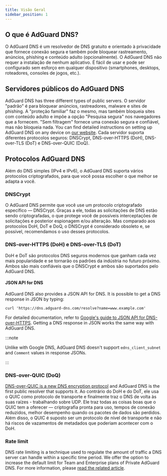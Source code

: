 ```yaml
---
title: Visão Geral
sidebar_position: 1
---
```


## O que é AdGuard DNS?

O AdGuard DNS é um resolvedor de DNS gratuito e orientado à privacidade que fornece conexão segura e também pode bloquear rastreamento, anúncios, phishing e conteúdo adulto (opcionalmente). O AdGuard DNS não requer a instalação de nenhum aplicativo. É fácil de usar e pode ser configurado sem esforço em qualquer dispositivo (smartphones, desktops, roteadores, consoles de jogos, etc.).

## Servidores públicos do AdGuard DNS

AdGuard DNS has three different types of public servers. O servidor "padrão" é para bloquear anúncios, rastreadores, malware e sites de phishing. A "proteção familiar" faz o mesmo, mas também bloqueia sites com conteúdo adulto e impõe a opção "Pesquisa segura" nos navegadores que a fornecem. "Sem filtragem" fornece uma conexão segura e confiável, mas não bloqueia nada. You can find detailed instructions on setting up AdGuard DNS on any device on [our website](https://adguard-dns.io/public-dns.html). Cada servidor suporta diferentes protocolos seguros: DNSCrypt, DNS-over-HTTPS (DoH), DNS-over-TLS (DoT) e DNS-over-QUIC (DoQ).

## Protocolos AdGuard DNS

Além do DNS simples (IPv4 e IPv6), o AdGuard DNS suporta vários protocolos criptografados, para que você possa escolher o que melhor se adapta a você.

### DNSCrypt

O AdGuard DNS permite que você use um protocolo criptografado específico — DNSCrypt. Graças a ele, todas as solicitações de DNS estão sendo criptografadas, o que protege você de possíveis interceptações de solicitações e posterior espionagem e/ou alteração. Mas comparado aos protocolos DoH, DoT e DoQ, o DNSCrypt é considerado obsoleto e, se possível, recomendamos o uso desses protocolos.

### DNS-over-HTTPS (DoH) e DNS-over-TLS (DoT)

DoH e DoT são protocolos DNS seguros modernos que ganham cada vez mais popularidade e se tornarão os padrões da indústria no futuro próximo. Ambos são mais confiáveis que o DNSCrypt e ambos são suportados pelo AdGuard DNS.

#### JSON API for DNS

AdGuard DNS also provides a JSON API for DNS. It is possible to get a DNS response in JSON by typing:

```text
curl 'https://dns.adguard-dns.com/resolve?name=www.example.com'
```

For detailed documentation, refer to [Google's guide to JSON API for DNS-over-HTTPS](https://developers.google.com/speed/public-dns/docs/doh/json). Getting a DNS response in JSON works the same way with AdGuard DNS.

:::note

Unlike with Google DNS, AdGuard DNS doesn't support `edns_client_subnet` and `Comment` values in response JSONs.

:::

### DNS-over-QUIC (DoQ)

[DNS-over-QUIC is a new DNS encryption protocol](https://adguard-dns.io/en/blog/dns-over-quic.html) and AdGuard DNS is the first public resolver that supports it. Ao contrário do DoH e do DoT, ele usa o QUIC como protocolo de transporte e finalmente traz o DNS de volta às suas raízes - trabalhando sobre UDP. Ele traz todas as coisas boas que o QUIC tem a oferecer — criptografia pronta para uso, tempos de conexão reduzidos, melhor desempenho quando os pacotes de dados são perdidos. Além disso, o QUIC é suposto ser um protocolo de nível de transporte e não há riscos de vazamentos de metadados que poderiam acontecer com o DoH.

### Rate limit

DNS rate limiting is a technique used to regulate the amount of traffic a DNS server can handle within a specific time period. We offer the option to increase the default limit for Team and Enterprise plans of Private AdGuard DNS. For more information, please [read the related article](/private-dns/server-and-settings/rate-limit.md).
